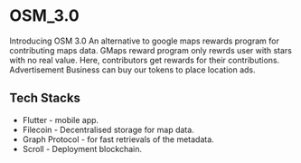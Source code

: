 # OSM_3.0

Introducing OSM 3.0 An alternative to google maps rewards program for contributing maps data.
GMaps reward program only rewrds user with stars with no real value.
Here, contributors get rewards for their contributions.
Advertisement Business can buy our tokens to place location ads.

## Tech Stacks

- Flutter - mobile app.
- Filecoin - Decentralised storage for map data.
- Graph Protocol - for fast retrievals of the metadata.
- Scroll - Deployment blockchain.
